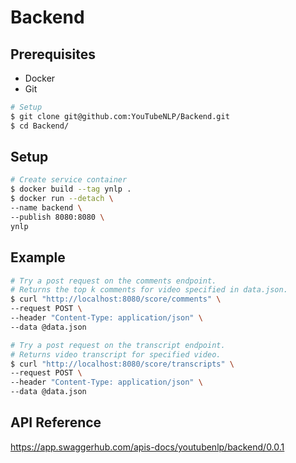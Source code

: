 # Backend


## Prerequisites
- Docker
- Git

```bash
# Setup
$ git clone git@github.com:YouTubeNLP/Backend.git
$ cd Backend/
```

## Setup

```bash
# Create service container
$ docker build --tag ynlp .
$ docker run --detach \
--name backend \
--publish 8080:8080 \
ynlp
```

## Example

```bash
# Try a post request on the comments endpoint.
# Returns the top k comments for video specified in data.json.
$ curl "http://localhost:8080/score/comments" \
--request POST \
--header "Content-Type: application/json" \
--data @data.json
```

```bash
# Try a post request on the transcript endpoint.
# Returns video transcript for specified video.
$ curl "http://localhost:8080/score/transcripts" \
--request POST \
--header "Content-Type: application/json" \
--data @data.json
```

## API Reference
https://app.swaggerhub.com/apis-docs/youtubenlp/backend/0.0.1
<!-- <table>
	<tr>
		<th>Method</th>
		<th>Status</th>
		<th>Url</th>
		<th>Response</th>
	</tr>
	<tr>
		<td>POST</td>
		<td>201</td>
		<td>http://127.0.0.1:8080/score/comments</td>
		<td>
			
{
	
}	
		</td>
	</tr>
	<tr>
		<td>POST</td>
		<td>201</td>
		<td>http://127.0.0.1:8080/score/transcript</td>
		<td>	
{
	
}	
		</td>
	</tr>
</table> -->
